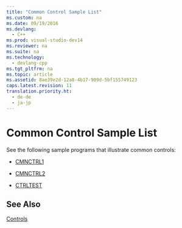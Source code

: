 ```yaml
---
title: "Common Control Sample List"
ms.custom: na
ms.date: 09/19/2016
ms.devlang: 
  - C++
ms.prod: visual-studio-dev14
ms.reviewer: na
ms.suite: na
ms.technology: 
  - devlang-cpp
ms.tgt_pltfrm: na
ms.topic: article
ms.assetid: 8ae39e2d-12a8-4b17-909d-5bf155749123
caps.latest.revision: 11
translation.priority.ht: 
  - de-de
  - ja-jp
---
```

# Common Control Sample List
See the following sample programs that illustrate common controls:  
  
-   [CMNCTRL1](../vs140/Visual-C---Samples.md)  
  
-   [CMNCTRL2](../vs140/Visual-C---Samples.md)  
  
-   [CTRLTEST](../vs140/Visual-C---Samples.md)  
  
## See Also  
 [Controls](../vs140/Controls--MFC-.md)